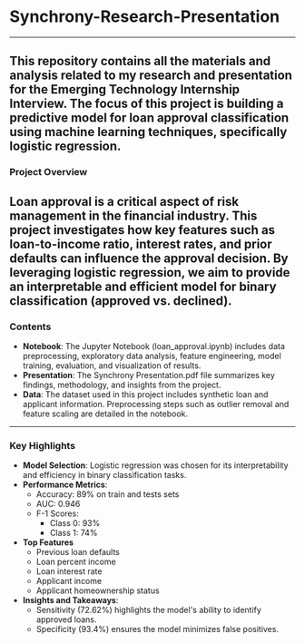 # Synchrony-Research-Presentation
---
This repository contains all the materials and analysis related to my research and presentation for the Emerging Technology Internship Interview. The focus of this project is building a predictive model for loan approval classification using machine learning techniques, specifically logistic regression.
---
### Project Overview
Loan approval is a critical aspect of risk management in the financial industry. This project investigates how key features such as loan-to-income ratio, interest rates, and prior defaults can influence the approval decision. By leveraging logistic regression, we aim to provide an interpretable and efficient model for binary classification (approved vs. declined).
---
### Contents
- **Notebook**: The Jupyter Notebook (loan_approval.ipynb) includes data preprocessing, exploratory data analysis, feature engineering, model training, evaluation, and visualization of results.
- **Presentation**: The Synchrony Presentation.pdf file summarizes key findings, methodology, and insights from the project.
- **Data**: The dataset used in this project includes synthetic loan and applicant information. Preprocessing steps such as outlier removal and feature scaling are detailed in the notebook.
---
### Key Highlights
- **Model Selection**: Logistic regression was chosen for its interpretability and efficiency in binary classification tasks.
- **Performance Metrics**:
  - Accuracy: 89% on train and tests sets
  - AUC: 0.946
  - F-1 Scores:
    - Class 0: 93%
    - Class 1: 74%
- **Top Features**
  - Previous loan defaults
  - Loan percent income
  - Loan interest rate
  - Applicant income
  - Applicant homeownership status
- **Insights and Takeaways**:
  - Sensitivity (72.62%) highlights the model's ability to identify approved loans.
  - Specificity (93.4%) ensures the model minimizes false positives.

